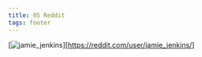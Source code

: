 ```yaml
---
title: 05 Reddit
tags: footer
---
```

[![jamie_jenkins](/images/reddit.svg)][https://reddit.com/user/jamie_jenkins/]
